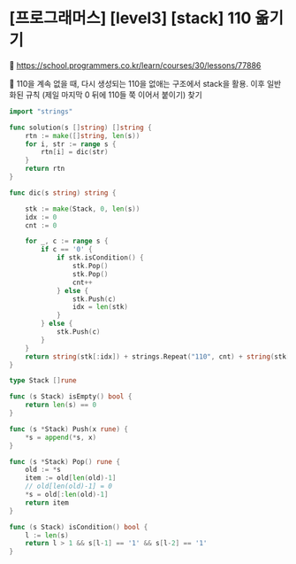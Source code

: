 # [프로그래머스] [level3] [stack] 110 옮기기

:link: https://school.programmers.co.kr/learn/courses/30/lessons/77886

:memo: 110을 계속 없을 때, 다시 생성되는 110을 없애는 구조에서 stack을 활용. 이후 일반화된 규칙 (제일 마지막 0 뒤에 110들 쭉 이어서 붙이기) 찾기

```go
import "strings"

func solution(s []string) []string {
	rtn := make([]string, len(s))
	for i, str := range s {
		rtn[i] = dic(str)
	}
	return rtn
}

func dic(s string) string {

	stk := make(Stack, 0, len(s))
	idx := 0
	cnt := 0

	for _, c := range s {
		if c == '0' {
			if stk.isCondition() {
				stk.Pop()
				stk.Pop()
				cnt++
			} else {
				stk.Push(c)
				idx = len(stk)
			}
		} else {
			stk.Push(c)
		}
	}
	return string(stk[:idx]) + strings.Repeat("110", cnt) + string(stk[idx:])
}

type Stack []rune

func (s Stack) isEmpty() bool {
	return len(s) == 0
}

func (s *Stack) Push(x rune) {
	*s = append(*s, x)
}

func (s *Stack) Pop() rune {
	old := *s
	item := old[len(old)-1]
	// old[len(old)-1] = 0
	*s = old[:len(old)-1]
	return item
}

func (s Stack) isCondition() bool {
	l := len(s)
	return l > 1 && s[l-1] == '1' && s[l-2] == '1'
}
```

